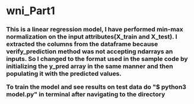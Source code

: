 <h1>wni_Part1

<h3> This is a linear regression model, I have performed min-max normalization on the input attributes(X_train and X_test). 
I extracted the columns from the dataframe because verify_prediction method was not accepting ndarrays an inputs. So I changed to the format used
in the sample code by initializing the y_pred array in the same manner and then populating it with the predicted values.
  
  
 
 To train the model and see results on test data do "$ python3 model.py" in terminal after navigating to the directory
